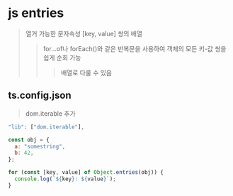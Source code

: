 # js entries

> 열거 가능한 문자속성 [key, value] 쌍의 배열
>
> > for...of나 forEach()와 같은 반복문을 사용하여 객체의 모든 키-값 쌍을 쉽게 순회 가능
> >
> > > 배열로 다룰 수 있음

## ts.config.json

> dom.iterable 추가

```js
"lib": ["dom.iterable"],
```

```js
const obj = {
  a: "somestring",
  b: 42,
};

for (const [key, value] of Object.entries(obj)) {
  console.log(`${key}: ${value}`);
}
```
